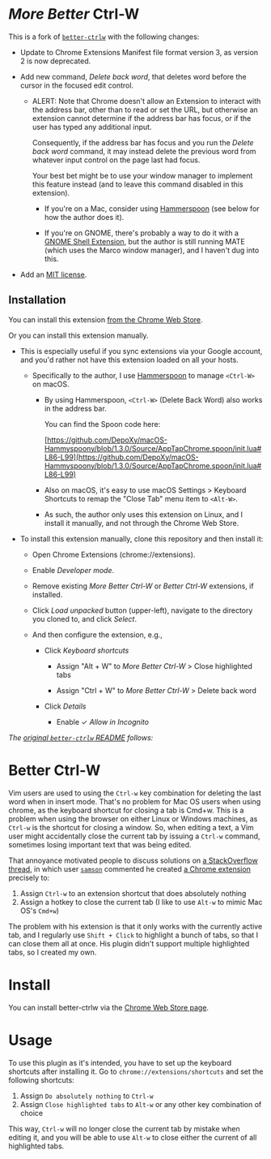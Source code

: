 # *More Better* Ctrl-W

This is a fork of [``better-ctrlw``](https://github.com/thalesmello/better-ctrlw)
with the following changes:

- Update to Chrome Extensions Manifest file format version 3, as version 2 is now deprecated.

- Add new command, *Delete back word*, that deletes word before the cursor
  in the focused edit control.

  - ALERT: Note that Chrome doesn't allow an Extension to interact with
    the address bar, other than to read or set the URL, but otherwise
    an extension cannot determine if the address bar has focus, or if
    the user has typed any additional input.

    Consequently, if the address bar has focus and you run the
    *Delete back word* command, it may instead delete the previous
    word from whatever input control on the page last had focus.

    Your best bet might be to use your window manager to implement
    this feature instead (and to leave this command disabled in this
    extension).

    - If you're on a Mac, consider using [Hammerspoon](https://www.hammerspoon.org/)
      (see below for how the author does it).

    - If you're on GNOME, there's probably a way to do it with a
      [GNOME Shell Extension](https://extensions.gnome.org/), but
      the author is still running MATE (which uses the Marco window
      manager), and I haven't dug into this.

- Add an [MIT license](https://github.com/landonb/more-better-ctrlw/blob/release/LICENSE).

## Installation

You can install this extension
[from the Chrome Web Store](https://chromewebstore.google.com/detail/more-better-ctrl-w/fhgdipcimngeleeemdhkinodbkkmcgjm?pli=1).

Or you can install this extension manually.

- This is especially useful if you sync extensions via your Google account,
  and you'd rather not have this extension loaded on all your hosts.

  - Specifically to the author, I use [Hammerspoon](https://www.hammerspoon.org/)
    to manage ``<Ctrl-W>`` on macOS.

    - By using Hammerspoon, ``<Ctrl-W>`` (Delete Back Word) also works in the
      address bar.

      You can find the Spoon code here:

      [https://github.com/DepoXy/macOS-Hammyspoony/blob/1.3.0/Source/AppTapChrome.spoon/init.lua#L86-L99](https://github.com/DepoXy/macOS-Hammyspoony/blob/1.3.0/Source/AppTapChrome.spoon/init.lua#L86-L99)

    - Also on macOS, it's easy to use macOS Settings > Keyboard Shortcuts
      to remap the "Close Tab" menu item to ``<Alt-W>``.

    - As such, the author only uses this extension on Linux, and I install
      it manually, and not through the Chrome Web Store.

- To install this extension manually, clone this repository and then
  install it:

  - Open Chrome Extensions (chrome://extensions).

  - Enable *Developer mode*.

  - Remove existing *More Better Ctrl-W* or *Better Ctrl-W* extensions,
    if installed.

  - Click *Load unpacked* button (upper-left), navigate to the directory
    you cloned to, and click *Select*.

  - And then configure the extension, e.g.,

    - Click *Keyboard shortcuts*

      - Assign "Alt + W" to *More Better Ctrl-W* > Close highlighted tabs

      - Assign "Ctrl + W" to *More Better Ctrl-W* > Delete back word

    - Click *Details*

      - Enable ✓ *Allow in Incognito*

*The [original ``better-ctrlw`` README](https://github.com/thalesmello/better-ctrlw/blob/ac0265ab9264ea6c6038df9d1b0fb671705b6955/README.md) follows:*

# Better Ctrl-W

Vim users are used to using the `Ctrl-w` key combination for deleting the  last
word when in insert mode. That's no problem for Mac OS users when using
chrome, as the keyboard shortcut for closing a tab is Cmd+w. This is a problem
when using the browser on either Linux or Windows machines, as `Ctrl-w` is the
shortcut for closing a window. So, when editing a text, a Vim user might
accidentally close the current tab by issuing a `Ctrl-w` command, sometimes losing
important text that was being edited.

That annoyance motivated people to discuss solutions on [a StackOverflow thread][1],
in which user [`samson`][2] commented he created [a Chrome extension][3] precisely to:

1. Assign `Ctrl-w` to an extension shortcut that does absolutely nothing
2. Assign a hotkey to close the current tab (I like to use `Alt-w` to mimic Mac OS's `Cmd+w`)

The problem with his extension is that it only works with the currently active tab,
and I regularly use `Shift + Click` to highlight a bunch of tabs, so that I can close them
all at once. His plugin didn't support multiple highlighted tabs, so I created my own.

# Install

You can install better-ctrlw via the [Chrome Web Store page][4].

# Usage

To use this plugin as it's intended, you have to set up the keyboard shortcuts after
installing it. Go to `chrome://extensions/shortcuts` and set the following shortcuts:

1. Assign `Do absolutely nothing` to `Ctrl-w`
2. Assign `Close highlighted tabs` to `Alt-w` or any other key combination of choice

This way, `Ctrl-w` will no longer close the current tab by mistake when editing it,
and you will be able to use `Alt-w` to close either the current of all highlighted tabs.

[1]: https://superuser.com/a/1207752
[2]: https://superuser.com/users/276658/samson
[3]: https://chrome.google.com/webstore/detail/ctrlw/goejokenmdamcapadhgghgpeeaeaaedc?hl=en
[4]: https://chrome.google.com/webstore/detail/better-ctrl-w/jfknaapblnppeflfamkegnnonlfgokhp/
